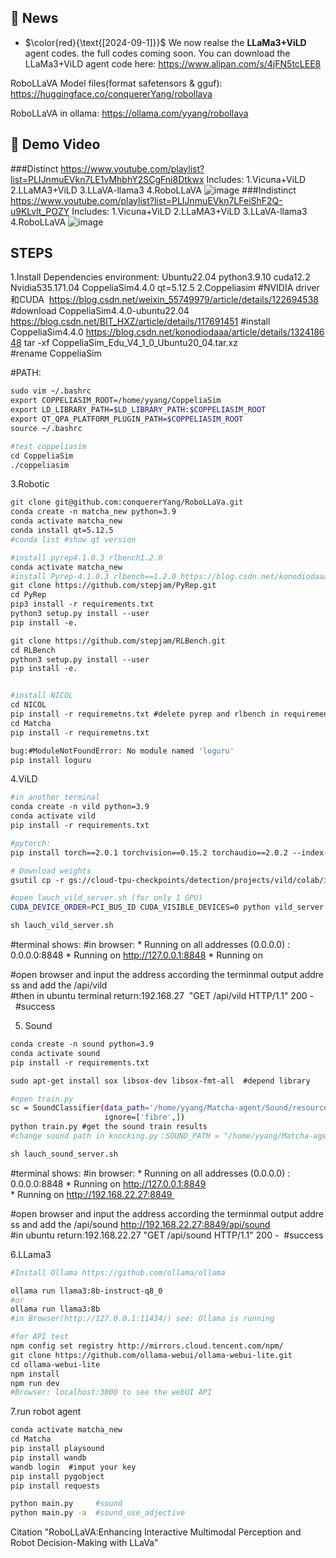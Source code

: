 ## 🔔 News
- $\color{red}{\text{[2024-09-1]}}$ We now realse the **LLaMa3+ViLD** agent codes. the full codes coming soon.
You can download the LLaMa3+ViLD agent code here: https://www.alipan.com/s/4jFN5tcLEE8

RoboLLaVA Model files(format safetensors & gguf): https://huggingface.co/conquererYang/robollava

RoboLLaVA in ollama: https://ollama.com/yyang/robollava


## 🎥 Demo Video
###Distinct
https://www.youtube.com/playlist?list=PLIJnmuEVkn7LE1vMhbhY2SCgFni8Dtkwx
Includes: 1.Vicuna+ViLD 2.LLaMA3+ViLD 3.LLaVA-llama3 4.RoboLLaVA
![image](https://github.com/user-attachments/assets/64144eb5-fe38-479d-8fdc-b65560bf7be4)
###Indistinct
https://www.youtube.com/playlist?list=PLIJnmuEVkn7LFeiShF2Q-u9KLvlt_POZY
Includes: 1.Vicuna+ViLD 2.LLaMA3+ViLD 3.LLaVA-llama3 4.RoboLLaVA
![image](https://github.com/user-attachments/assets/152b24e1-fd78-4922-b747-789f2ac6e326)


## STEPS
1.Install Dependencies
environment: Ubuntu22.04 python3.9.10 cuda12.2 Nvidia535.171.04 CoppeliaSim4.4.0 qt=5.12.5
2.Coppeliasim
#NVIDIA driver和CUDA  https://blog.csdn.net/weixin_55749979/article/details/122694538
#download CoppeliaSim4.4.0-ubuntu22.04
https://blog.csdn.net/BIT_HXZ/article/details/117691451
#install CoppeliaSim4.4.0 https://blog.csdn.net/konodiodaaa/article/details/132418648
tar -xf CoppeliaSim_Edu_V4_1_0_Ubuntu20_04.tar.xz
#rename CoppeliaSim

#PATH:
```bash
sudo vim ~/.bashrc
export COPPELIASIM_ROOT=/home/yyang/CoppeliaSim
export LD_LIBRARY_PATH=$LD_LIBRARY_PATH:$COPPELIASIM_ROOT
export QT_QPA_PLATFORM_PLUGIN_PATH=$COPPELIASIM_ROOT
source ~/.bashrc

#test coppeliasim
cd CoppeliaSim
./coppeliasim
```
3.Robotic
```bash
git clone git@github.com:conquererYang/RoboLLaVa.git  
conda create -n matcha_new python=3.9
conda activate matcha_new
conda install qt=5.12.5
#conda list #show qt version

#install pyrep4.1.0.3 rlbench1.2.0
conda activate matcha_new
#install Pyrep-4.1.0.3 rlbench==1.2.0 https://blog.csdn.net/konodiodaaa/article/details/132418648
git clone https://github.com/stepjam/PyRep.git
cd PyRep
pip3 install -r requirements.txt
python3 setup.py install --user
pip install -e.

git clone https://github.com/stepjam/RLBench.git
cd RLBench
python3 setup.py install --user
pip install -e.


#install NICOL
cd NICOL
pip install -r requiremetns.txt #delete pyrep and rlbench in requirements(we have install them before)
cd Matcha
pip install -r requiremetns.txt

bug:#ModuleNotFoundError: No module named 'loguru'
pip install loguru
```

4.ViLD
```bash
#in another terminal
conda create -n vild python=3.9
conda activate vild
pip install -r requirements.txt

#pytorch:
pip install torch==2.0.1 torchvision==0.15.2 torchaudio==2.0.2 --index-url https://download.pytorch.org/whl/cu118

# Download weights
gsutil cp -r gs://cloud-tpu-checkpoints/detection/projects/vild/colab/image_path_v2 ./

#open lauch_vild_server.sh (for only 1 GPU)
CUDA_DEVICE_ORDER=PCI_BUS_ID CUDA_VISIBLE_DEVICES=0 python vild_server.py ${@}  #devices=0 for desktop computer

sh lauch_vild_server.sh
```
#terminal shows:
#in browser:
* Running on all addresses (0.0.0.0) : 
0.0.0.0:8848
* Running on http://127.0.0.1:8848
* Running on  

#open browser and input the address according the terminmal output address and add the /api/vild
 
#then in ubuntu terminal return:192.168.27  "GET /api/vild HTTP/1.1" 200 -  #success

5. Sound
```bash
conda create -n sound python=3.9
conda activate sound
pip install -r requirements.txt

sudo apt-get install sox libsox-dev libsox-fmt-all  #depend library

#open train.py
sc = SoundClassifier(data_path='/home/yyang/Matcha-agent/Sound/resources', 
                     ignore=['fibre',])
python train.py #get the sound train results
#change sound path in knocking.py：SOUND_PATH = "/home/yyang/Matcha-agent/Sound/resources/"

sh lauch_sound_server.sh
```
#terminal shows:
#in browser:
* Running on all addresses (0.0.0.0) : 
0.0.0.0:8848
* Running on http://127.0.0.1:8849
* Running on http://192.168.22.27:8849 

#open browser and input the address according the terminmal output address and add the /api/sound
http://192.168.22.27:8849/api/sound
#in ubuntu return:192.168.22.27 "GET /api/sound HTTP/1.1" 200 -  #success

6.LLama3
```bash
#Install Ollama https://github.com/ollama/ollama

ollama run llama3:8b-instruct-q8_0
#or
ollama run llama3:8b
#in Browser(http://127.0.0.1:11434/) see: Ollama is running 

#for API test
npm config set registry http://mirrors.cloud.tencent.com/npm/
git clone https://github.com/ollama-webui/ollama-webui-lite.git
cd ollama-webui-lite
npm install
npm run dev
#Browser: localhost:3000 to see the webUI API

```
7.run robot agent
```bash
conda activate matcha_new
cd Matcha
pip install playsound
pip install wandb
wandb login  #imput your key
pip install pygobject
pip install requests

python main.py     #sound
python main.py -a  #sound_use_adjective

```
Citation
"RoboLLaVA:Enhancing Interactive Multimodal Perception and Robot Decision-Making with LLaVa"
